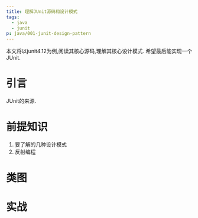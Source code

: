 ```yaml
---
title: 理解JUnit源码和设计模式
tags:
  - java
  - junit
p: java/001-junit-design-pattern
---
```

本文将以junit4.12为例,阅读其核心源码,理解其核心设计模式.
希望最后能实现一个JUnit.

# 引言
JUnit的来源.

# 前提知识
1. 要了解的几种设计模式
2. 反射编程

# 类图

# 实战


